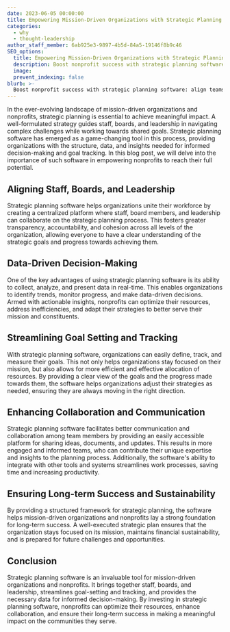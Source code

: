 ```yaml
---
date: 2023-06-05 00:00:00
title: Empowering Mission-Driven Organizations with Strategic Planning Software
categories:
  - why
  - thought-leadership
author_staff_member: 6ab925e3-9897-4b5d-84a5-19146f8b9c46
SEO_options:
  title: Empowering Mission-Driven Organizations with Strategic Planning Software
  description: Boost nonprofit success with strategic planning software: align teams, make data-driven decisions, streamline goals & enhance collaboration for long-term impact.
  image:
  prevent_indexing: false
blurb: >-
  Boost nonprofit success with strategic planning software: align teams, make data-driven decisions, streamline goals & enhance collaboration for long-term impact.
---
```



In the ever-evolving landscape of mission-driven organizations and nonprofits, strategic planning is essential to achieve meaningful impact. A well-formulated strategy guides staff, boards, and leadership in navigating complex challenges while working towards shared goals. Strategic planning software has emerged as a game-changing tool in this process, providing organizations with the structure, data, and insights needed for informed decision-making and goal tracking. In this blog post, we will delve into the importance of such software in empowering nonprofits to reach their full potential.

## Aligning Staff, Boards, and Leadership
Strategic planning software helps organizations unite their workforce by creating a centralized platform where staff, board members, and leadership can collaborate on the strategic planning process. This fosters greater transparency, accountability, and cohesion across all levels of the organization, allowing everyone to have a clear understanding of the strategic goals and progress towards achieving them.

## Data-Driven Decision-Making
One of the key advantages of using strategic planning software is its ability to collect, analyze, and present data in real-time. This enables organizations to identify trends, monitor progress, and make data-driven decisions. Armed with actionable insights, nonprofits can optimize their resources, address inefficiencies, and adapt their strategies to better serve their mission and constituents.

## Streamlining Goal Setting and Tracking
With strategic planning software, organizations can easily define, track, and measure their goals. This not only helps organizations stay focused on their mission, but also allows for more efficient and effective allocation of resources. By providing a clear view of the goals and the progress made towards them, the software helps organizations adjust their strategies as needed, ensuring they are always moving in the right direction.

## Enhancing Collaboration and Communication
Strategic planning software facilitates better communication and collaboration among team members by providing an easily accessible platform for sharing ideas, documents, and updates. This results in more engaged and informed teams, who can contribute their unique expertise and insights to the planning process. Additionally, the software's ability to integrate with other tools and systems streamlines work processes, saving time and increasing productivity.

## Ensuring Long-term Success and Sustainability
By providing a structured framework for strategic planning, the software helps mission-driven organizations and nonprofits lay a strong foundation for long-term success. A well-executed strategic plan ensures that the organization stays focused on its mission, maintains financial sustainability, and is prepared for future challenges and opportunities.

## Conclusion

Strategic planning software is an invaluable tool for mission-driven organizations and nonprofits. It brings together staff, boards, and leadership, streamlines goal-setting and tracking, and provides the necessary data for informed decision-making. By investing in strategic planning software, nonprofits can optimize their resources, enhance collaboration, and ensure their long-term success in making a meaningful impact on the communities they serve.